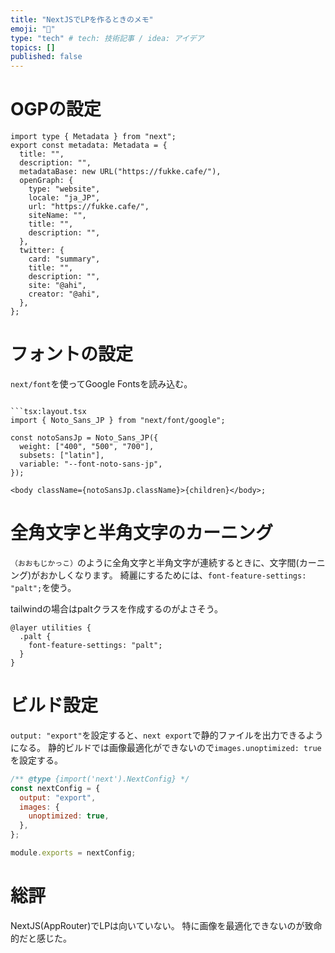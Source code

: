 ```yaml
---
title: "NextJSでLPを作るときのメモ"
emoji: "🎉"
type: "tech" # tech: 技術記事 / idea: アイデア
topics: []
published: false
---
```


# OGPの設定

```tsx:layout.tsx
import type { Metadata } from "next";
export const metadata: Metadata = {
  title: "",
  description: "",
  metadataBase: new URL("https://fukke.cafe/"),
  openGraph: {
    type: "website",
    locale: "ja_JP",
    url: "https://fukke.cafe/",
    siteName: "",
    title: "",
    description: "",
  },
  twitter: {
    card: "summary",
    title: "",
    description: "",
    site: "@ahi",
    creator: "@ahi",
  },
};

```

# フォントの設定

`next/font`を使ってGoogle Fontsを読み込む。

````tsx:layout.tsx

```tsx:layout.tsx
import { Noto_Sans_JP } from "next/font/google";

const notoSansJp = Noto_Sans_JP({
  weight: ["400", "500", "700"],
  subsets: ["latin"],
  variable: "--font-noto-sans-jp",
});

<body className={notoSansJp.className}>{children}</body>;
````

# 全角文字と半角文字のカーニング

`（おおもじかっこ）`のように全角文字と半角文字が連続するときに、文字間(カーニング)がおかしくなります。
綺麗にするためには、`font-feature-settings: "palt";`を使う。

tailwindの場合はpaltクラスを作成するのがよさそう。
```
@layer utilities {
  .palt {
    font-feature-settings: "palt";
  }
}
```

# ビルド設定

`output: "export"`を設定すると、`next export`で静的ファイルを出力できるようになる。
静的ビルドでは画像最適化ができないので`images.unoptimized: true`を設定する。

```js:next.config.js
/** @type {import('next').NextConfig} */
const nextConfig = {
  output: "export",
  images: {
    unoptimized: true,
  },
};

module.exports = nextConfig;
```

# 総評
NextJS(AppRouter)でLPは向いていない。
特に画像を最適化できないのが致命的だと感じた。
